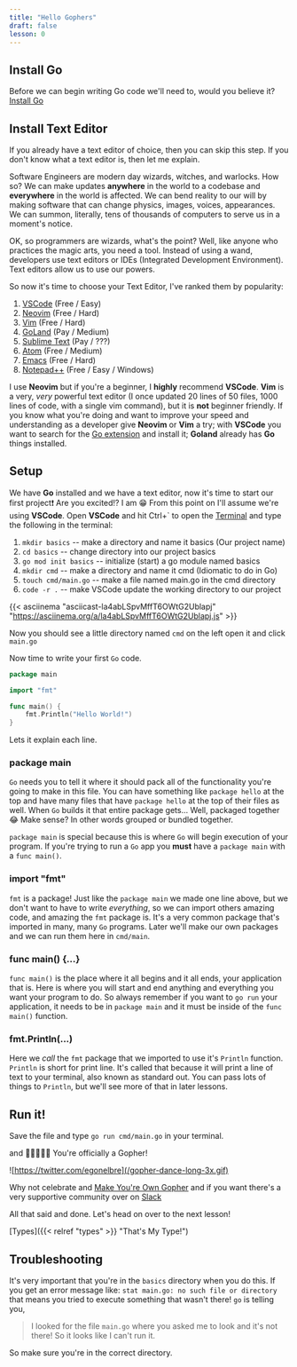 ```yaml
---
title: "Hello Gophers"
draft: false
lesson: 0
---
```


## Install Go

Before we can begin writing Go code we'll need to, would you believe it? [Install Go](https://go.dev/doc/install)

## Install Text Editor

If you already have a text editor of choice, then you can skip this step. If
you don't know what a text editor is, then let me explain.

Software Engineers are modern day wizards, witches, and warlocks. How so? We
can make updates **anywhere** in the world to a codebase and **everywhere** in
the world is affected. We can bend reality to our will by making software that
can change physics, images, voices, appearances. We can summon, literally, tens
of thousands of computers to serve us in a moment's notice.

OK, so programmers are wizards, what's the point? Well, like anyone who
practices the magic arts, you need a tool. Instead of using a wand, developers
use text editors or IDEs (Integrated Development Environment). Text editors
allow us to use our powers.

So now it's time to choose your Text Editor, I've ranked them by popularity:

1. [VSCode](https://code.visualstudio.com/) (Free / Easy)
1. [Neovim](https://github.com/neovim/neovim/wiki/Installing-Neovim) (Free /
   Hard)
1. [Vim](https://www.vim.org/download.php) (Free / Hard)
1. [GoLand](https://www.jetbrains.com/go/) (Pay / Medium)
1. [Sublime Text](https://www.sublimetext.com/download) (Pay / ???)
1. [Atom](https://flight-manual.atom.io/getting-started/sections/installing-atom/#platform-windows) (Free / Medium)
1. [Emacs](https://www.gnu.org/software/emacs/download.html) (Free / Hard)
1. [Notepad++](https://notepad-plus-plus.org/downloads/) (Free / Easy / Windows)

I use **Neovim** but if you're a beginner, I **highly** recommend **VSCode**.
**Vim** is a very, _very_ powerful text editor (I once updated 20 lines of 50
files, 1000 lines of code, with a single vim command), but it is **not**
beginner friendly. If you know what you're doing and want to improve your speed
and understanding as a developer give **Neovim** or **Vim** a try; with
**VSCode** you want to search for the [Go
extension](https://code.visualstudio.com/docs/languages/go) and install it;
**Goland** already has **Go** things installed.

## Setup

We have **Go** installed and we have a text editor, now it's time to start our
first project❗ Are you excited⁉️ I am 😁 From this point on I'll assume we're
using **VSCode**. Open **VSCode** and hit Ctrl+\` to open the
[Terminal](https://code.visualstudio.com/docs/editor/integrated-terminal) and
type the following in the terminal:
1. `mkdir basics` -- make a directory and name it basics (Our project name)
1. `cd basics` -- change directory into our project basics
1. `go mod init basics` -- initialize (start) a go module named basics
1. `mkdir cmd` -- make a directory and name it cmd (Idiomatic to do in Go)
1. `touch cmd/main.go` -- make a file named main.go in the cmd directory
1. `code -r .` -- make VSCode update the working directory to our project

{{< asciinema "asciicast-la4abLSpvMffT6OWtG2Ublapj"
  "https://asciinema.org/a/la4abLSpvMffT6OWtG2Ublapj.js" >}}

Now you should see a little directory named `cmd` on the left open it
and click `main.go`

Now time to write your first `Go` code.

```go
package main

import "fmt"

func main() {
	fmt.Println("Hello World!")
}
```

Lets it explain each line.

### package main

`Go` needs you to tell it where it should pack all of the functionality you're
going to make in this file. You can have something like `package hello` at the
top and have many files that have `package hello` at the top of their files as
well. When `Go` builds it that entire package gets... Well, packaged together
😂 Make sense? In other words grouped or bundled together.

`package main` is special because this is where `Go` will begin execution of
your program. If you're trying to run a `Go` app you **must** have a `package
main` with a `func main()`.

### import "fmt"

`fmt` is a package! Just like the `package main` we made one line above, but
we don't want to have to write _everything_, so we can import others amazing
code, and amazing the `fmt` package is. It's a very common package that's
imported in many, many `Go` programs. Later we'll make our own packages and we
can run them here in `cmd/main`.

### func main() {...}

`func main()` is the place where it all begins and it all ends, your
application that is. Here is where you will start and end anything and
everything you want your program to do. So always remember if you want to `go
run` your application, it needs to be in `package main` and it must be inside
of the `func main()` function.

### fmt.Println(...)

Here we _call_ the `fmt` package that we imported to use it's `Println`
function. `Println` is short for print line. It's called that because it will
print a line of text to your terminal, also known as standard out. You can pass
lots of things to `Println`, but we'll see more of that in later lessons.

## Run it!

Save the file and type `go run cmd/main.go` in your terminal.

and 🥳🥳🎉🎊🎉 You're officially a Gopher!

![https://twitter.com/egonelbre](/gopher-dance-long-3x.gif)

Why not celebrate and [Make You're Own Gopher](https://gopherize.me/) and if
you want there's a very supportive community over on
[Slack](https://invite.slack.golangbridge.org/)

All that said and done. Let's head on over to the next lesson!

[Types]({{< relref "types" >}} "That's My Type!")

## Troubleshooting

It's very important that you're in the `basics` directory when you do this. If
you get an error message like: `stat main.go: no such file or directory` that
means you tried to execute something that wasn't there! `go` is telling you,

> I looked for the file `main.go` where you asked me to look and it's not
> there! So it looks like I can't run it.

So make sure you're in the correct directory.
